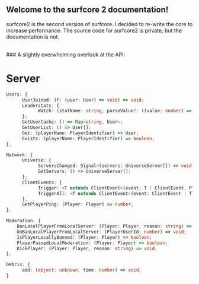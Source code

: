 ## Welcome to the surfcore 2 documentation!

surfcore2 is the second version of surfcore. I decided to re-write the core to increase performance. The source code for surfcore2 is private, but the documentation is not.

<br/>
### A slightly overwhelming overlook at the API:

# Server

```typescript
Users: {
      UserJoined: (f: (user: User) => void) => void;
      Leaderstats: {
            Watch: (statName: string, parseValue?: ((value: number) => string) | undefined) => void;
      };
      GetUserCache: () => Map<string, User>;
      GetUserList: () => User[];
      Get: (playerName: PlayerIdentifier) => User;
      Exists: (playerName: PlayerIdentifier) => boolean;
},

Network: {
      Universe: {
            ServersChanged: Signal<(servers: UniverseServer[]) => void, false>;
            GetServers: () => UniverseServer[];
      };
      ClientEvents: {
            Trigger: <T extends ClientEvent>(event: T | ClientEvent, Player: Player) => void;
            TriggerAll: <T extends ClientEvent>(event: ClientEvent | T) => void;
      },
      GetPlayerPing: (Player: Player) => number;
},

Moderation: {
    BanLocalPlayerFromLocalServer: (Player: Player, reason: string) => void;
    UnBanLocalPlayerFromLocalServer: (PlayerUserId: number) => void;
    IsPlayerLocallyBanned: (Player: Player) => boolean;
    PlayerPassedLocalModeration: (Player: Player) => boolean;
    KickPlayer: (Player: Player, reason: string) => void;
},

Debris: {
      add: (object: unknown, time: number) => void;
}
```
